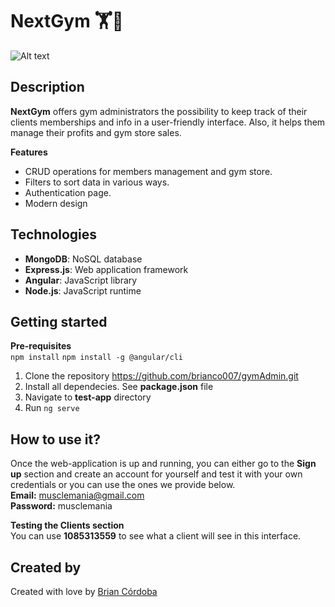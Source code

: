 # NextGym 🏋️💪
![Alt text](/test-app/src/assets/ropes.jpg)

## Description
**NextGym** offers gym administrators the possibility to keep track of their clients memberships and info in a user-friendly interface. Also, it helps them manage their profits and gym store sales.

**Features**
- CRUD operations for members management and gym store.
- Filters to sort data in various ways.
- Authentication page.
- Modern design

## Technologies
* **MongoDB**: NoSQL database
* **Express.js**: Web application framework
* **Angular**: JavaScript library
* **Node.js**: JavaScript runtime

## Getting started
**Pre-requisites**  
`npm install`
`npm install -g @angular/cli`

1. Clone the repository https://github.com/brianco007/gymAdmin.git
2. Install all dependecies. See **package.json** file
3. Navigate to **test-app** directory
4. Run `ng serve`

## How to use it?
Once the web-application is up and running, you can either go to the **Sign up** section and create an account for yourself and test it with your own credentials or you can use the ones we provide below.  
**Email:** musclemania@gmail.com  
**Password:** musclemania  

**Testing the Clients section**  
You can use **1085313559** to see what a client will see in this interface.

## Created by
Created with love by [Brian Córdoba](https://github.com/brianco007)



